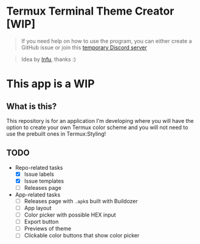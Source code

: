 # Termux Terminal Theme Creator [WIP]

> If you need help on how to use the program, you can either create a GitHub issue or join this [temporary Discord server](https://discord.gg/rmt7DRwmbC)

> Idea by [Infu](http://infu.fyi), thanks :)

# This app is a WIP

## What is this?
This repository is for an application I'm developing where you will have the option to create your own Termux color scheme and you will not need to use the prebuilt ones in Termux:Styling!

## TODO
- Repo-related tasks
  - [x] Issue labels
  - [x] Issue templates
  - [ ] Releases page
- App-related tasks   
  - [ ] Releases page with `.apk`s built with Buildozer
  - [ ] App layout
  - [ ] Color picker with possible HEX input
  - [ ] Export button
  - [ ] Previews of theme
  - [ ] Clickable color buttons that show color picker